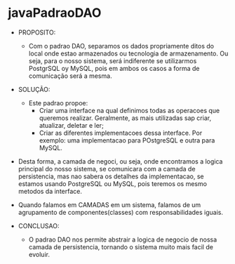# javaPadraoDAO

* PROPOSITO:
  * Com o padrao DAO, separamos os dados propriamente ditos do local onde estao armazenados ou tecnologia de 
armazenamento. Ou seja, para o nosso sistema, será indiferente se utilizarmos PostgrSQL oy MySQL, pois em ambos
os casos a forma de comunicação será a mesma.

* SOLUÇÃO:
  * Este padrao propoe:
    * Criar uma interface na qual definimos todas as operacoes que queremos realizar. Geralmente, as mais utilizadas sap
  criar, atualizar, deletar e ler;
    * Criar as diferentes implementacoes dessa interface. Por exemplo: uma implementacao para POstgreSQL e outra para 
  MySQL.

* Desta forma, a camada de negoci, ou seja, onde encontramos a logica principal do nosso sistema, se comunicara
com a camada de persistencia, mas nao sabera os detalhes da implementacao, se estamos usando PostgreSQL ou
MySQL, pois teremos os mesmo metodos da interface.

* Quando falamos em CAMADAS em um sistema, falamos de um agrupamento de componentes(classes) com responsabilidades
iguais.

* CONCLUSAO:
  * O padrao DAO nos permite abstrair a logica de negocio de nossa camada de persistencia, tornando o sistema
muito mais facil de evoluir.
